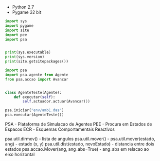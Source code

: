 * Python 2.7
* Pygame 32 bit

```python
import sys
import pygame
import site
import pee
import psa


print(sys.executable)
print(sys.version)
print(site.getsitepackages())
```


```python
import psa
import psa.agente from Agente
from psa.accao import Avancar


class AgenteTeste(Agente):
    def executar(self):
        self.actuador.actuar(Avancar())

psa.iniciar("env/amb1.das")
psa.executar(AgenteTeste())
```

PSA - Plataforma de Simulacao de Agentes
PEE - Procura em Estados de Espacos
ECR - Esquemas Comportamentais Reactivos


psa.util.dirmov() - lista de angulos
psa.util.mover() - psa.util.mover(estado, ang) - estado (x, y)
psa.util.dist(estado, novoEstado) - distancia entre dois estados
psa.accao.Mover(ang, ang_abs=True) - ang_abs em relacao ao eixo horizontal
